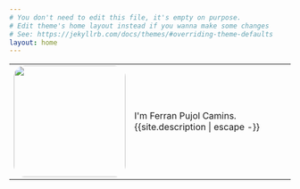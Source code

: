 ```yaml
---
# You don't need to edit this file, it's empty on purpose.
# Edit theme's home layout instead if you wanna make some changes
# See: https://jekyllrb.com/docs/themes/#overriding-theme-defaults
layout: home
---
```


 <table>
  <col width="20%">
   <tr>
     <td><img src="{{site.baseurl}}/assets/images/profile.jpeg"
              width="200" style="border-radius:10%"></td>
     <td>
       I'm Ferran Pujol Camins.
       {{site.description | escape -}}
     </td>
   </tr>
</table>